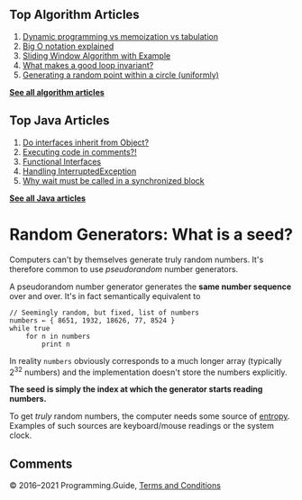 



## Top Algorithm Articles

1.  [Dynamic programming vs memoization vs tabulation](dynamic-programming-vs-memoization-vs-tabulation.html)
2.  [Big O notation explained](big-o-notation-explained.html)
3.  [Sliding Window Algorithm with Example](sliding-window-example.html)
4.  [What makes a good loop invariant?](what-makes-a-good-loop-invariant.html)
5.  [Generating a random point within a circle (uniformly)](random-point-within-circle.html)

[**See all algorithm articles**](algorithms.html)



## Top Java Articles

1.  [Do interfaces inherit from Object?](java/do-interfaces-inherit-from-object.html)
2.  [Executing code in comments?!](java/executing-code-in-comments.html)
3.  [Functional Interfaces](java/functional-interfaces.html)
4.  [Handling InterruptedException](java/handling-interrupted-exceptions.html)
5.  [Why wait must be called in a synchronized block](java/why-wait-must-be-in-synchronized.html)

[**See all Java articles**](java/index.html)

# Random Generators: What is a seed?

Computers can't by themselves generate truly random numbers. It's therefore common to use _pseudorandom_ number generators.

A pseudorandom number generator generates the **same number sequence** over and over. It's in fact semantically equivalent to

    // Seemingly random, but fixed, list of numbers
    numbers ← { 8651, 1932, 18626, 77, 8524 }
    while true
        for n in numbers
            print n

In reality `numbers` obviously corresponds to a much longer array (typically 2<sup>32</sup> numbers) and the implementation doesn't store the numbers explicitly.

**The seed is simply the index at which the generator starts reading numbers.**

To get _truly_ random numbers, the computer needs some source of [entropy](<https://en.wikipedia.org/wiki/Entropy_(computing)>). Examples of such sources are keyboard/mouse readings or the system clock.

## Comments



© 2016–2021 Programming.Guide, [Terms and Conditions](terms-and-conditions.html)
